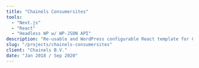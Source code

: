 ```yaml
---
title: "Chainels Consumersites"
tools:
  - "Next.js"
  - "React"
  - "Headless WP w/ WP-JSON API"
description: "Re-usable and WordPress configurable React template for Chainels consumers"
slug: "/projects/chainels-consumersites"
client: "Chainels B.V."
date: "Jan 2018 / Sep 2020"
---
```

